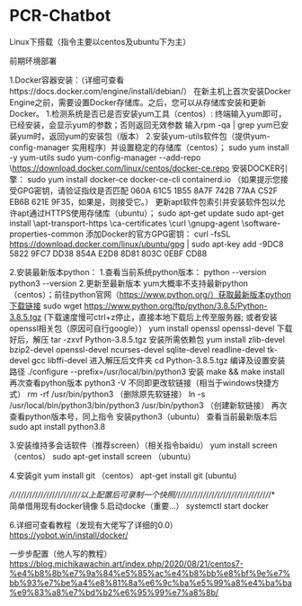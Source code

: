 # PCR-Chatbot

Linux下搭载（指令主要以centos及ubuntu下为主）

前期环境部署

1.Docker容器安装：（详细可查看https://docs.docker.com/engine/install/debian/）
   在新主机上首次安装Docker Engine之前，需要设置Docker存储库。之后，您可以从存储库安装和更新Docker。
	 1.检测系统是否已是否安装yum工具（centos）:
       终端输入yum即可，已经安装，会显示yum的参数；否则返回无效参数
		   输入rpm -qa | grep yum已安装yum时，返回yum的安装包（版本）
	 2.安装yum-utils软件包（提供yum-config-manager 实用程序）并设置稳定的存储库（centos）；
	       sudo yum install -y yum-utils
			   sudo yum-config-manager \--add-repo \https://download.docker.com/linux/centos/docker-ce.repo	
			 安装DOCKER引擎：
			   sudo yum install docker-ce docker-ce-cli containerd.io
			 （如果提示您接受GPG密钥，请验证指纹是否匹配 060A 61C5 1B55 8A7F 742B 77AA C52F EB6B 621E 9F35，如果是，则接受它。）
		 更新apt软件包索引并安装软件包以允许apt通过HTTPS使用存储库（ubuntu）；
		     sudo apt-get update
			   sudo apt-get install \apt-transport-https \ca-certificates \curl \gnupg-agent \software-properties-common
			 添加Docker的官方GPG密钥：
			   curl -fsSL https://download.docker.com/linux/ubuntu/gpg | sudo apt-key add -9DC8 5822 9FC7 DD38 854A  E2D8 8D81 803C 0EBF CD88
			 
2.安装最新版本python：
   1.查看当前系统python版本：
	     python --version
			 python3 --version
	 2.更新至最新版本
	   yum大概率不支持最新python（centos）；前往python官网（https://www.python.org/）获取最新版本python下载链接
		 	   sudo wget https://www.python.org/ftp/python/3.8.5/Python-3.8.5.tgz
		 	 (下载速度慢可ctrl+z停止，直接本地下载后上传至服务器;
			 或者安装openssl相关包（原因可自行google））
			   yum install openssl openssl-devel
			 下载好后，解压
			   tar -zxvf Python-3.8.5.tgz
		   安装所需依赖包
			   yum install zlib-devel bzip2-devel openssl-devel ncurses-devel sqlite-devel readline-devel tk-devel gcc  libffi-devel
			 进入解压后文件夹
			   cd Python-3.8.5.tgz
			 编译及设置安装路径
			   ./configure --prefix=/usr/local/bin/python3
       安装
			   make && make install
		   再次查看python版本
			   python3 -V
			 不同即更改软链接（相当于windows快捷方式）
			   rm -rf /usr/bin/python3  （删除原先软链接）
				 ln -s /usr/local/bin/python3/bin/python3 /usr/bin/python3  （创建新软链接）
			 再次查看python版本号，同上指令
	  安装python3（ubuntu）
		   查看当前最新版本后
				 sudo apt install python3.8
				 
3.安装维持多会话软件（推荐screen）（相关指令baidu）
         yum install screen  （centos）
				 sudo apt-get install screen  （ubuntu）

4.安装git
        yum install git  （centos）
			  apt-get install git (ubuntu)
				
*/*/*/*/*/*/*/*/*/*/*/*/*/*/*/*/*/*/*/*/*/*/*/*/*/*以上配置后可录制一个快照*/*/*/*/*/*/*/*/*/*/*/*/*/*/*/*/*/*/*/*/*/*/*/*/*/*/*/*/*/*/*/*/*/*/*	
简单借用现有docker镜像
5.启动docke（重要...）
        systemctl start docker  

6.详细可查看教程（发现有大佬写了详细的0.0）
        https://yobot.win/install/docker/ 
				
				
一步步配置（他人写的教程）
        https://blog.michikawachin.art/index.php/2020/08/21/centos7-%e4%b8%8b%e7%9a%84%e5%85%ac%e4%b8%bb%e8%bf%9e%e7%bb%93%e7%be%a4%e8%81%8a%e6%9c%ba%e5%99%a8%e4%ba%ba%e9%83%a8%e7%bd%b2%e6%95%99%e7%a8%8b/
			
